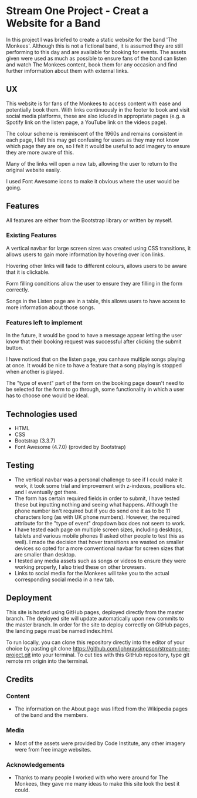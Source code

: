 # Stream One Project - Creat a Website for a Band

In this project I was briefed to create a static website for the band 'The Monkees'. Although this is not a fictional band, it is assumed they are still performing to this day and are available for booking for events. The assets given were used as much as possible to ensure fans of the band can listen and watch The Monkees content, book them for any occasion and find further imformation about them with external links.

## UX

This website is for fans of the Monkees to access content with ease and potentially book them. With links continuously in the footer to book and visit social media platforms, these are also icluded in appropriate pages (e.g. a Spotify link on the listen page, a YouTube link on the videos page).

The colour scheme is reminiscent of the 1960s and remains consistent in each page, I felt this may get confusing for users as they may not know which page they are on, so I felt it would be useful to add imagery to ensure they are more aware of this.

Many of the links will open a new tab, allowing the user to return to the original website easily.

I used Font Awesome icons to make it obvious where the user would be going.

## Features

All features are either from the Bootstrap library or written by myself.

### Existing Features

A vertical navbar for large screen sizes was created using CSS transitions, it allows users to gain more information by hovering over icon links.

Hovering other links will fade to different colours, allows users to be aware that it is clickable.

Form filling conditions allow the user to ensure they are filling in the form correctly.

Songs in the Listen page are in a table, this allows users to have access to more information about those songs.

### Features left to implement

In the future, it would be good to have a message appear letting the user know that their booking request was successful after clicking the submit button.

I have noticed that on the listen page, you canhave multiple songs playing at once. It would be nice to have a feature that a song playing is stopped when another is played.

The "type of event" part of the form on the booking page doesn't need to be selected for the form to go through, some functionality in which a user has to choose one would be ideal.

## Technologies used

* HTML
* CSS
* Bootstrap (3.3.7)
* Font Awesome (4.7.0) (provided by Bootstrap)

## Testing

* The vertical navbar was a personal challenge to see if I could make it work, it took some trial and improvement with z-indexes, positions etc. and I eventually got there.
* The form has certain required fields in order to submit, I have tested these but inputting nothing and seeing what happens. Although the phone number isn't required but if you do send one it as to be 11 characters long (as with UK phone numbers). However, the required attribute for the "type of event" dropdown box does not seem to work.
* I have tested each page on multiple screen sizes, including desktops, tablets and various mobile phones (I asked other people to test this as well). I made the decision that hover transitions are wasted on smaller devices so opted for a more conventional navbar for screen sizes that are smaller than desktop.
* I tested any media assets such as songs or videos to ensure they were working properly, I also tried these on other browsers.
* Links to social media for the Monkees will take you to the actual corresponding social media in a new tab.

## Deployment

This site is hosted using GitHub pages, deployed directly from the master branch. The deployed site will update automatically upon new commits to the master branch. In order for the site to deploy correctly on GitHub pages, the landing page must be named index.html.

To run locally, you can clone this repository directly into the editor of your choice by pasting git clone https://github.com/johnraysimpson/stream-one-project.git into your terminal. To cut ties with this GitHub repository, type git remote rm origin into the terminal.

## Credits

### Content

* The information on the About page was lifted from the Wikipedia pages of the band and the members.

### Media

* Most of the assets were provided by Code Institute, any other imagery were from free image websites.

### Acknowledgements

* Thanks to many people I worked with who were around for The Monkees, they gave me many ideas to make this site look the best it could.